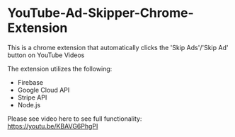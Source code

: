 # YouTube-Ad-Skipper-Chrome-Extension

This is a chrome extension that automatically clicks the 'Skip Ads'/'Skip Ad' button on YouTube Videos

The extension utilizes the following:
- Firebase
- Google Cloud API
- Stripe API
- Node.js

Please see video here to see full functionality: https://youtu.be/KBAVG6PhgPI
